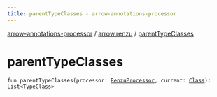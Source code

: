 ```yaml
---
title: parentTypeClasses - arrow-annotations-processor
---
```


[arrow-annotations-processor](../index.html) / [arrow.renzu](index.html) / [parentTypeClasses](./parent-type-classes.html)

# parentTypeClasses

`fun parentTypeClasses(processor: `[`RenzuProcessor`](-renzu-processor/index.html)`, current: `[`Class`](../arrow.common.utils/-class-or-package-data-wrapper/-class/index.html)`): `[`List`](https://kotlinlang.org/api/latest/jvm/stdlib/kotlin.collections/-list/index.html)`<`[`TypeClass`](-type-class/index.html)`>`